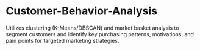 # Customer-Behavior-Analysis
Utilizes clustering (K-Means/DBSCAN) and market basket analysis to segment customers and identify key purchasing patterns, motivations, and pain points for targeted marketing strategies.
